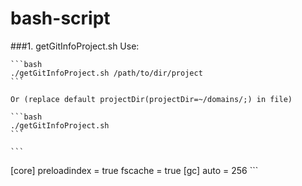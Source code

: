 # bash-script

###1. getGitInfoProject.sh
  Use:
  
    ```bash
    ./getGitInfoProject.sh /path/to/dir/project
    ```
    
    Or (replace default projectDir(projectDir=~/domains/;) in file)
    
    ```bash
    ./getGitInfoProject.sh
    ```
    
    ```
[core]
        preloadindex = true
        fscache = true
[gc]
        auto = 256
    ```
